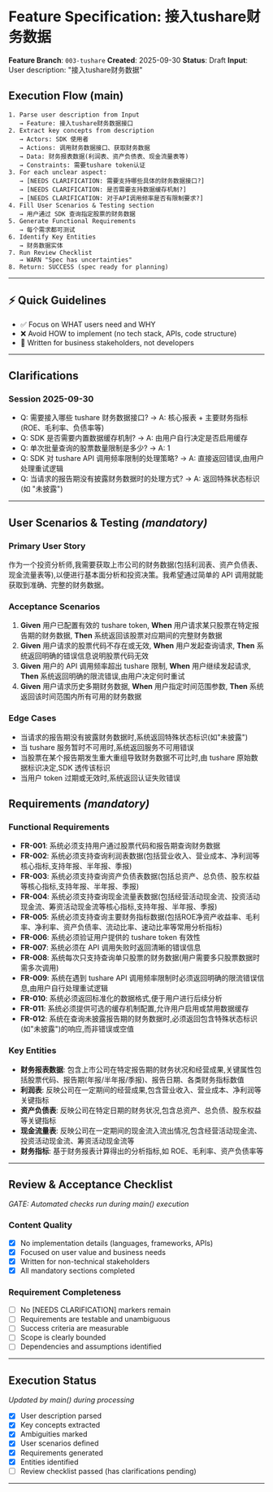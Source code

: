 # Feature Specification: 接入tushare财务数据

**Feature Branch**: `003-tushare`
**Created**: 2025-09-30
**Status**: Draft
**Input**: User description: "接入tushare财务数据"

## Execution Flow (main)
```
1. Parse user description from Input
   → Feature: 接入tushare财务数据接口
2. Extract key concepts from description
   → Actors: SDK 使用者
   → Actions: 调用财务数据接口、获取财务数据
   → Data: 财务报表数据(利润表、资产负债表、现金流量表等)
   → Constraints: 需要tushare token认证
3. For each unclear aspect:
   → [NEEDS CLARIFICATION: 需要支持哪些具体的财务数据接口?]
   → [NEEDS CLARIFICATION: 是否需要支持数据缓存机制?]
   → [NEEDS CLARIFICATION: 对于API调用频率是否有限制要求?]
4. Fill User Scenarios & Testing section
   → 用户通过 SDK 查询指定股票的财务数据
5. Generate Functional Requirements
   → 每个需求都可测试
6. Identify Key Entities
   → 财务数据实体
7. Run Review Checklist
   → WARN "Spec has uncertainties"
8. Return: SUCCESS (spec ready for planning)
```

---

## ⚡ Quick Guidelines
- ✅ Focus on WHAT users need and WHY
- ❌ Avoid HOW to implement (no tech stack, APIs, code structure)
- 👥 Written for business stakeholders, not developers

---

## Clarifications

### Session 2025-09-30
- Q: 需要接入哪些 tushare 财务数据接口? → A: 核心报表 + 主要财务指标(ROE、毛利率、负债率等)
- Q: SDK 是否需要内置数据缓存机制? → A: 由用户自行决定是否启用缓存
- Q: 单次批量查询的股票数量限制是多少? → A: 1
- Q: SDK 对 tushare API 调用频率限制的处理策略? → A: 直接返回错误,由用户处理重试逻辑
- Q: 当请求的报告期没有披露财务数据时的处理方式? → A: 返回特殊状态标识(如 "未披露")

---

## User Scenarios & Testing *(mandatory)*

### Primary User Story
作为一个投资分析师,我需要获取上市公司的财务数据(包括利润表、资产负债表、现金流量表等),以便进行基本面分析和投资决策。我希望通过简单的 API 调用就能获取到准确、完整的财务数据。

### Acceptance Scenarios
1. **Given** 用户已配置有效的 tushare token, **When** 用户请求某只股票在特定报告期的财务数据, **Then** 系统返回该股票对应期间的完整财务数据
2. **Given** 用户请求的股票代码不存在或无效, **When** 用户发起查询请求, **Then** 系统返回明确的错误信息说明股票代码无效
3. **Given** 用户的 API 调用频率超出 tushare 限制, **When** 用户继续发起请求, **Then** 系统返回明确的限流错误,由用户决定何时重试
4. **Given** 用户请求历史多期财务数据, **When** 用户指定时间范围参数, **Then** 系统返回该时间范围内所有可用的财务数据

### Edge Cases
- 当请求的报告期没有披露财务数据时,系统返回特殊状态标识(如"未披露")
- 当 tushare 服务暂时不可用时,系统返回服务不可用错误
- 当股票在某个报告期发生重大重组导致财务数据不可比时,由 tushare 原始数据标识决定,SDK 透传该标识
- 当用户 token 过期或无效时,系统返回认证失败错误

## Requirements *(mandatory)*

### Functional Requirements
- **FR-001**: 系统必须支持用户通过股票代码和报告期查询财务数据
- **FR-002**: 系统必须支持查询利润表数据(包括营业收入、营业成本、净利润等核心指标,支持年报、半年报、季报)
- **FR-003**: 系统必须支持查询资产负债表数据(包括总资产、总负债、股东权益等核心指标,支持年报、半年报、季报)
- **FR-004**: 系统必须支持查询现金流量表数据(包括经营活动现金流、投资活动现金流、筹资活动现金流等核心指标,支持年报、半年报、季报)
- **FR-005**: 系统必须支持查询主要财务指标数据(包括ROE净资产收益率、毛利率、净利率、资产负债率、流动比率、速动比率等常用分析指标)
- **FR-006**: 系统必须验证用户提供的 tushare token 有效性
- **FR-007**: 系统必须在 API 调用失败时返回清晰的错误信息
- **FR-008**: 系统每次只支持查询单只股票的财务数据(用户需要多只股票数据时需多次调用)
- **FR-009**: 系统在遇到 tushare API 调用频率限制时必须返回明确的限流错误信息,由用户自行处理重试逻辑
- **FR-010**: 系统必须返回标准化的数据格式,便于用户进行后续分析
- **FR-011**: 系统必须提供可选的缓存机制配置,允许用户启用或禁用数据缓存
- **FR-012**: 系统在查询未披露报告期的财务数据时,必须返回包含特殊状态标识(如"未披露")的响应,而非错误或空值

### Key Entities
- **财务报表数据**: 包含上市公司在特定报告期的财务状况和经营成果,关键属性包括股票代码、报告期(年报/半年报/季报)、报告日期、各类财务指标数值
- **利润表**: 反映公司在一定期间的经营成果,包含营业收入、营业成本、净利润等关键指标
- **资产负债表**: 反映公司在特定日期的财务状况,包含总资产、总负债、股东权益等关键指标
- **现金流量表**: 反映公司在一定期间的现金流入流出情况,包含经营活动现金流、投资活动现金流、筹资活动现金流等
- **财务指标**: 基于财务报表计算得出的分析指标,如 ROE、毛利率、资产负债率等

---

## Review & Acceptance Checklist
*GATE: Automated checks run during main() execution*

### Content Quality
- [x] No implementation details (languages, frameworks, APIs)
- [x] Focused on user value and business needs
- [x] Written for non-technical stakeholders
- [x] All mandatory sections completed

### Requirement Completeness
- [ ] No [NEEDS CLARIFICATION] markers remain
- [ ] Requirements are testable and unambiguous
- [ ] Success criteria are measurable
- [ ] Scope is clearly bounded
- [ ] Dependencies and assumptions identified

---

## Execution Status
*Updated by main() during processing*

- [x] User description parsed
- [x] Key concepts extracted
- [x] Ambiguities marked
- [x] User scenarios defined
- [x] Requirements generated
- [x] Entities identified
- [ ] Review checklist passed (has clarifications pending)

---